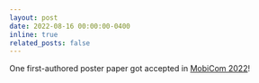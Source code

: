```yaml
---
layout: post
date: 2022-08-16 00:00:00-0400
inline: true
related_posts: false
---
```


One first-authored poster paper got accepted in [MobiCom 2022](https://www.sigmobile.org/mobicom/2022/)!
